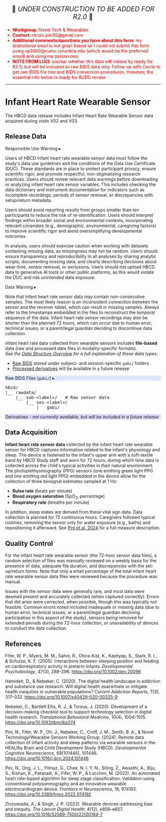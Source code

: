 <p style="text-align: center; font-size: 1.5em;">🚧 <i>UNDER CONSTRUCTION TO BE ADDED FOR R2.0</i> 🚧 </p>

<ul style="color: red;">
  <li><b>Workgroup</b>: Novel Tech & Wearables</li>
  <li><b>Contact</b>: nicolo.pini92@gmail.com</li>
  <li><b>Additional comments/questions you have about this form</b>: my institutional email is not gmail based so I could not submit this form using np2600@cumc.columbia.edu (which would be the preferred email) and using my person one.</li>
  <li><b>NOTE FROM LUCI</b>: unclear whether this data will indeed by ready for R2.0, but will be included as raw BIDS data only. Follow up with Cecile to get raw BIDS file tree and BIDS conversion procedures. However, the essential info below is ready for RUDC review</li>
</ul>
</ul>
</p>

------------------------------------------------------------

# Infant Heart Rate Wearable Sensor

The HBCD data release includes Infant Heart Rate Wearable Sensor data acquired during visits V02 and V03.

## Release Data

<div id="alert" class="alert-banner" onclick="toggleCollapse(this)">
  <span class="emoji"><i class="fas fa-exclamation-circle"></i></span>
  <span class="text-with-link">
  <span class="text">Responsible Use Warning</span>
  <a class="anchor-link" href="#alert" title="Copy link">
  <i class="fa-solid fa-link"></i>
  </a>
  </span>
  <span class="arrow">▸</span>
</div>
<div class="alert-collapsible-content">
<p>Users of HBCD infant heart rate wearable sensor data must follow the study's data use guidelines and the conditions of the Data Use Certificate (DUC). These standards are in place to protect participant privacy, ensure scientific rigor, and promote respectful, non-stigmatizing research practices. Users should review relevant data warnings before downloading or analyzing infant heart rate sensor variables. This includes checking the data dictionary and instrument documentation for indicators such as incomplete recordings, periods of sensor removal, or discrepancies with setup/return metadata.</p>
<p>Users should avoid reporting results from groups smaller than ten participants to reduce the risk of re-identification. Users should interpret findings within broader social and environmental contexts, incorporating relevant covariates (e.g., demographic, environmental, caregiving factors) to improve scientific rigor and avoid oversimplifying developmental outcomes.</p>
<p>In analysis, users should exercise caution when working with datasets containing missing data, as missingness may not be random. Users should ensure transparency and reproducibility in all analyses by sharing analytic scripts, documenting missing data, and clearly describing decisions about wear-time, sensor removal, or exclusions. Users should not upload HBCD data to generative AI tools or other public platforms, as this would violate the DUC and risk unintended data exposure.</p>
</div>

<div id="warning" class="warning-banner" onclick="toggleCollapse(this)">
  <span class="emoji"><i class="fas fa-exclamation-triangle"></i></span>
  <span class="text-with-link">
  <span class="text">Data Warning</span>
  <a class="anchor-link" href="#warning" title="Copy link">
  <i class="fa-solid fa-link"></i>
  </a>
  </span>
  <span class="arrow">▸</span>
</div>
<div class="warning-collapsible-content">
<p>Note that infant heart rate sensor data may contain non-consecutive samples. The most likely reason is an inconsistent connection between the sensor and the receiver tablet, which can result in missing samples. Always refer to the timestamps embedded in the files to reconstruct the temporal sequence of the data. Infant heart rate sensor recordings may also be shorter than the planned 72 hours, which can occur due to human error, technical issues, or a parent/legal guardian deciding to discontinue data collection.</p> 
</div>

Infant heart rate data collected from wearable sensors includes **file-based** data (raw and processed data files in modality-specific formats).      
<i>See the <a href="../../../datacuration/overview" target="_blank">Data Structure Overview</a> for a full explanation of these data types.</i>

- <i class="fa fa-hammer"></i> <a href="../../../datacuration/file-based-data/#raw-bids" target="_blank">Raw BIDS</a> stored under subject- and session-specific <code>gabi/</code> folders
 - <i class="fas fa-cog"></i> <a href="../../../datacuration/file-based-data/#processed-derivatives" target="_blank">Processed derivatives</a> will be available in a future release 

<div id="rawbids" class="table-banner" onclick="toggleCollapse(this)" style="background-color: #dde6fe;">
  <span class="emoji"><i class="fa fa-folder-tree"></i></span>
  <span class="text-with-link">
  <span class="text">Raw BIDS Files (<code>gabi/</code>)</span>
  <a class="anchor-link" href="#rawbids" title="Copy link">
  <i class="fa-solid fa-link"></i>
  </a>
  </span>
  <span class="arrow">▸</span>
</div>
<div class="table-collapsible-content">
<pre class="folder-tree">
hbcd/
|__ rawdata/ 
    |__ sub-<span class="label">&lt;label&gt;</span>/   <span class="hashtag"># Raw sensor data</span>
        |__ ses-<span class="label">&lt;label&gt;</span>/
            |__ gabi/
</pre>
</div>

<div id="derivatives" class="table-banner" onclick="toggleCollapse(this)" style="background-color: #dcd8fb;">
  <span class="emoji"><i class="fa fa-folder-tree"></i></span>
  <span class="text-with-link">
    <span class="text">Derivatives - <i>not currently available, but will be included in a future release</i></span>
  <a class="anchor-link" href="#derivatives" title="Copy link">
  <i class="fa-solid fa-link"></i>
  </a>
  </span>
</div>

## Data Acquisition

**Infant heart rate sensor data** collected by the infant heart rate wearable sensor for HBCD captures information related to the infant's physiology and sleep. The device is fastened to the infant's upper arm with a soft-textile band by HBCD Study staff and worn for 72 hours, during which time data is collected across the child's typical activities in their natural environment. The photoplethysmography (PPG) sensors (one emitting green light PPG and one emitting red light PPG) embedded in the device allow for the collection of three biosignal estimates sampled at 1 Hz: 

 - **Rulse rate** (beats per minute)
 - **Blood oxygen saturation** (SpO<sub>2</sub>, percentage)
 - **Respiratory rate** (breaths per minute)

In addition, sleep states are derived from these vital sign data. Data collection is planned for 72 continuous hours. Caregivers followed typical routines, removing the sensor only for water exposure (e.g., baths) and repositioning it afterward. See [Pini et al. 2024](https://www.sciencedirect.com/science/article/pii/S1878929324001075?via%3Dihub) for a full measure description.

## Quality Control

For the infant heart rate wearable sensor (the 72-hour sensor data files), a random selection of files was manually reviewed on a weekly basis for the presence of data, adequate file duration, and discrepancies with the set-up/return forms. Note that only a small percentage of the total infant heart rate wearable sensor data files were reviewed because the procedure was manual.

Issues with the sensor data were generally rare, and most data were deemed present and accurately collected (when captured correctly). Errors that did arise were corrected, when possible, though this was typically not feasible. Common errors noted included inadequate or missing data (due to human error, technical issues, or a parent/legal guardian declining participation in this aspect of the study), sensors being removed for extended periods during the 72-hour collection, or unavailability of devices to conduct the data collection.

## References

<div class="references"> 
<p>Fifer, W. P., Myers, M. M., Sahni, R., Ohira-Kist, K., Kashyap, S., Stark, R. I., & Schulze, K. F. (2005). Interactions between sleeping position and feeding on cardiorespiratory activity in preterm infants. <i>Developmental Psychobiology</i>, 47(3), 288–296. <a href="https://doi.org/10.1002/dev.20096">https://doi.org/10.1002/dev.20096</a></p>
<p>Hamideh, D., & Nebeker, C. (2020). The digital health landscape in addiction and substance use research: Will digital health exacerbate or mitigate health inequities in vulnerable populations? <i>Current Addiction Reports</i>, 7(3), 317–332. <a href="https://doi.org/10.1007/s40429-020-00325-9">https://doi.org/10.1007/s40429-020-00325-9</a></p>
<p>Nebeker, C., Bartlett Ellis, R. J., & Torous, J. (2020). Development of a decision-making checklist tool to support technology selection in digital health research. <i>Translational Behavioral Medicine</i>, 10(4), 1004–1015. <a href="https://doi.org/10.1093/tbm/ibz074">https://doi.org/10.1093/tbm/ibz074</a></p>
<p>Pini, N., Fifer, W. P., Oh, J., Nebeker, C., Croff, J. M., Smith, B. A., & Novel Technology/Wearable Sensors Working Group. (2024). Remote data collection of infant activity and sleep patterns via wearable sensors in the HEALthy Brain and Child Development Study (HBCD). <i>Developmental Cognitive Neuroscience</i>, 69(101446), 101446. <a href="https://doi.org/10.1016/j.dcn.2024.101446">https://doi.org/10.1016/j.dcn.2024.101446</a></p>  
<p>Pini, N., Ong, J. L., Yilmaz, G., Chee, N. I. Y. N., Siting, Z., Awasthi, A., Biju, S., Kishan, K., Patanaik, A., Fifer, W. P., & Lucchini, M. (2022). An automated heart rate-based algorithm for sleep stage classification: Validation using conventional polysomnography and an innovative wearable electrocardiogram device. <i>Frontiers in Neuroscience</i>, 16, 974192. <a href="https://doi.org/10.3389/fnins.2022.974192">https://doi.org/10.3389/fnins.2022.974192</a></p> 
<p>Zinzuwadia, A., & Singh, J. P. (2022). Wearable devices-addressing bias and inequity. <i>The Lancet Digital Health</i>, 4(12), e856–e857. <a href="https://doi.org/10.1016/S2589-7500(22)00194-7">https://doi.org/10.1016/S2589-7500(22)00194-7</a></p>
</div>

<br>
